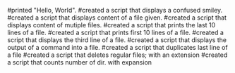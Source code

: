 #printed "Hello, World".
#created a script that displays a confused smiley.
#created a script that displays content of a file given.
#created a script that displays content of mutiple files.
#created a script that prints the last 10 lines of a file.
#created a script that prints first 10 lines of a file.
#created a script that displays the third line of a file.
#created a script that displays the output of a command into a file.
#created a script that duplicates last line of a file
#created a script that deletes regular files; with an extension
#created a script that counts number of dir. with expansion 
